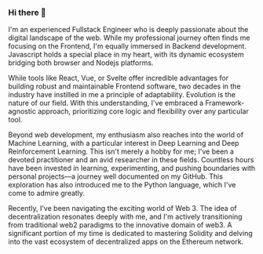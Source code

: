 ### Hi there 👋

I'm an experienced Fullstack Engineer who is deeply passionate about the digital landscape of the web. While my professional journey often finds me focusing on the Frontend, I'm equally immersed in Backend development. Javascript holds a special place in my heart, with its dynamic ecosystem bridging both browser and Nodejs platforms.

While tools like React, Vue, or Svelte offer incredible advantages for building robust and maintainable Frontend software, two decades in the industry have instilled in me a principle of adaptability. Evolution is the nature of our field. With this understanding, I've embraced a Framework-agnostic approach, prioritizing core logic and flexibility over any particular tool.

Beyond web development, my enthusiasm also reaches into the world of Machine Learning, with a particular interest in Deep Learning and Deep Reinforcement Learning. This isn't merely a hobby for me; I've been a devoted practitioner and an avid researcher in these fields. Countless hours have been invested in learning, experimenting, and pushing boundaries with personal projects—a journey well documented on my GitHub. This exploration has also introduced me to the Python language, which I've come to admire greatly.

Recently, I've been navigating the exciting world of Web 3. The idea of decentralization resonates deeply with me, and I'm actively transitioning from traditional web2 paradigms to the innovative domain of web3. A significant portion of my time is dedicated to mastering Solidity and delving into the vast ecosystem of decentralized apps on the Ethereum network.
